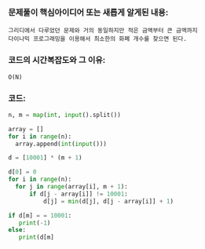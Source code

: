 ### 문제풀이 핵심아이디어 또는 새롭게 알게된 내용: 
    그리디에서 다루었던 문제와 거의 동일하지만 적은 금액부터 큰 금액까지  
    다이나믹 프로그래밍을 이용해서 최소한의 화폐 개수를 찾으면 된다.
    
### 코드의 시간복잡도와 그 이유:
    O(N)


### 코드:
```python
n, m = map(int, input().split())

array = []
for i in range(n):
  array.append(int(input()))

d = [10001] * (m + 1)

d[0] = 0
for i in range(n):
  for j in range(array[i], m + 1):
      if d[j - array[i]] != 10001: 
          d[j] = min(d[j], d[j - array[i]] + 1)

if d[m] = = 10001:
   print(-1)
else:
   print(d[m]
```
